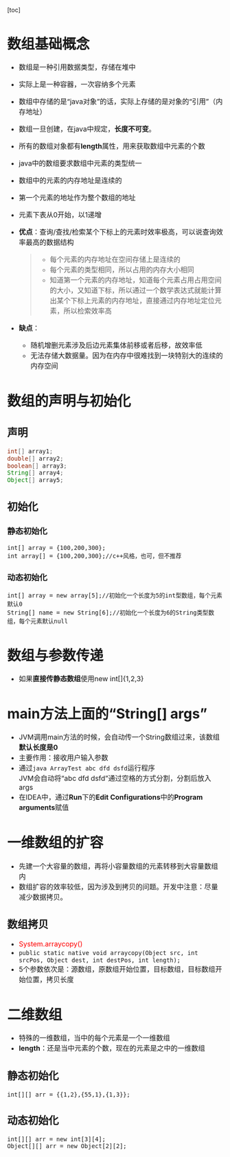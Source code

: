 [toc]
<font size=3>

# 数组基础概念 
- 数组是一种引用数据类型，存储在堆中
- 实际上是一种容器，一次容纳多个元素
- 数组中存储的是“java对象”的话，实际上存储的是对象的“引用”（内存地址）
- 数组一旦创建，在java中规定，**长度不可变**。
- 所有的数组对象都有**length**属性，用来获取数组中元素的个数
- java中的数组要求数组中元素的类型统一
- 数组中的元素的内存地址是连续的
- 第一个元素的地址作为整个数组的地址
- 元素下表从0开始，以1递增
- **优点**：查询/查找/检索某个下标上的元素时效率极高，可以说查询效率最高的数据结构
    > - 每个元素的内存地址在空间存储上是连续的
    > - 每个元素的类型相同，所以占用的内存大小相同
    > - 知道第一个元素的内存地址，知道每个元素占用占用空间的大小，又知道下标，所以通过一个数学表达式就能计算出某个下标上元素的内存地址，直接通过内存地址定位元素，所以检索效率高
- **缺点**：

  - 随机增删元素涉及后边元素集体前移或者后移，故效率低
  -  无法存储大数据量。因为在内存中很难找到一块特别大的连续的内存空间    



# 数组的声明与初始化
## 声明

```java
int[] array1;
double[] array2;
boolean[] array3;
String[] array4;
Object[] array5;
```

## 初始化
### 静态初始化
`int[] array = {100,200,300};`<br>
`int array[] = {100,200,300};//c++风格，也可，但不推荐`
### 动态初始化
`int[] array = new array[5];//初始化一个长度为5的int型数组，每个元素默认0`<br>
`String[] name = new String[6];//初始化一个长度为6的String类型数组，每个元素默认null`
# 数组与参数传递
- 如果**直接传静态数组**使用new int[]{1,2,3}

# main方法上面的“String[] args”
- JVM调用main方法的时候，会自动传一个String数组过来，该数组**默认长度是0**
- 主要作用：接收用户输入参数
- 通过`java ArrayTest abc dfd dsfd`运行程序<br>JVM会自动将“abc dfd dsfd”通过空格的方式分割，分割后放入args
- 在IDEA中，通过**Run**下的**Edit Configurations**中的**Program arguments**赋值 

# 一维数组的扩容
- 先建一个大容量的数组，再将小容量数组的元素转移到大容量数组内
- 数组扩容的效率较低，因为涉及到拷贝的问题。开发中注意：尽量减少数据拷贝。

## 数组拷贝
- <font color=red>System.arraycopy()</font>
- `public static native void arraycopy(Object src, int  srcPos, Object dest, int destPos, int length);`
- 5个参数依次是：源数组，原数组开始位置，目标数组，目标数组开始位置，拷贝长度

# 二维数组
- 特殊的一维数组，当中的每个元素是一个一维数组
- **length**：还是当中元素的个数，现在的元素是之中的一维数组

## 静态初始化
```int[][] arr = {{1,2},{55,1},{1,3}};```

## 动态初始化
```int[][] arr = new int[3][4];```<br>
```Object[][] arr = new Object[2][2];```

</font>